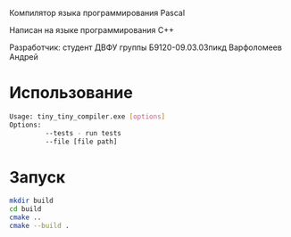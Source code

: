 Компилятор языка программирования Pascal

Написан на языке программирования C++

Разработчик: студент ДВФУ группы Б9120-09.03.03пикд Варфоломеев Андрей

# Использование

```bash
Usage: tiny_tiny_compiler.exe [options]
Options:
         --tests - run tests
         --file [file path]
```

# Запуск

```bash
mkdir build
cd build
cmake ..
cmake --build .
```